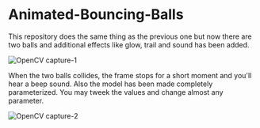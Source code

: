 # Animated-Bouncing-Balls

This repository does the same thing as the previous one but now there are two balls and additional effects like glow, trail and sound has been added. 

![OpenCV capture-1](https://user-images.githubusercontent.com/98907729/168442340-e5b0346c-c12f-4124-b27c-3acf09fa00a7.png)

When the two balls collides, the frame stops for a short moment and you'll hear a beep sound. Also the model has been made completely parameterized. You may tweek the values and change almost any parameter.

![OpenCV capture-2](https://user-images.githubusercontent.com/98907729/168442352-c18aab3b-5971-4071-a936-986ebc295173.png)
